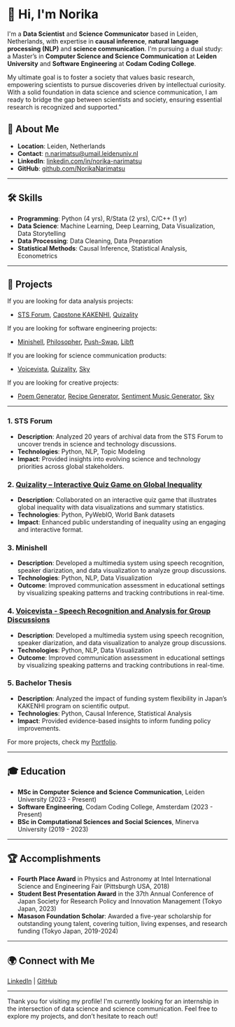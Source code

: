 # 👋 Hi, I'm Norika

I'm a **Data Scientist** and **Science Communicator** based in Leiden, Netherlands, with expertise in **causal inference**, **natural language processing (NLP)** and **science communication**. I'm pursuing a dual study: a Master’s in **Computer Science and Science Communication** at **Leiden University** and **Software Engineering** at **Codam Coding College**. 

My ultimate goal is to foster a society that values basic research, empowering scientists to pursue discoveries driven by intellectual curiosity. With a solid foundation in data science and science communication, I am ready to bridge the gap between scientists and society, ensuring essential research is recognized and supported."


## 🌟 About Me
- **Location**: Leiden, Netherlands
- **Contact**: [n.narimatsu@umail.leidenuniv.nl](mailto:n.narimatsu@umail.leidenuniv.nl)
- **LinkedIn**: [linkedin.com/in/norika-narimatsu](https://www.linkedin.com/in/norika-narimatsu-7b5319295/)
- **GitHub**: [github.com/NorikaNarimatsu](https://github.com/NorikaNarimatsu)

---

## 🛠 Skills
- **Programming**: Python (4 yrs), R/Stata (2 yrs), C/C++ (1 yr)
- **Data Science**: Machine Learning, Deep Learning, Data Visualization, Data Storytelling
- **Data Processing**: Data Cleaning, Data Preparation
- **Statistical Methods**: Causal Inference, Statistical Analysis, Econometrics

---

## 🚀 Projects
If you are looking for data analysis projects:
- [STS Forum](https://github.com/your-STS-forum-repo), [Capstone KAKENHI](https://github.com/NorikaNarimatsu/capstone_kakenhi), [Quizality](https://github.com/berdikhanova/DS4SG-Global-Inequality)

If you are looking for software engineering projects:
- [Minishell](https://github.com/your-minishell-repo), [Philosopher](https://github.com/your-philosophers-repo), [Push-Swap](https://github.com/your-push-swap-repo), [Libft](https://github.com/your-libft-repo)

If you are looking for science communication products:
- [Voicevista](https://github.com/your-voicevista-repo), [Quizality](https://github.com/berdikhanova/DS4SG-Global-Inequality), [Sky](https://github.com/your-sky-repo)

If you are looking for creative projects:
- [Poem Generator](https://github.com/your-poem-generator-repo), [Recipe Generator](https://github.com/your-recipe-generator-repo), [Sentiment Music Generator](https://github.com/your-sentiment-music-repo), [Sky](https://github.com/your-sky-repo)

---

### 1. STS Forum
   - **Description**: Analyzed 20 years of archival data from the STS Forum to uncover trends in science and technology discussions.
   - **Technologies**: Python, NLP, Topic Modeling
   - **Impact**: Provided insights into evolving science and technology priorities across global stakeholders.

### 2. [Quizality – Interactive Quiz Game on Global Inequality](https://github.com/berdikhanova/DS4SG-Global-Inequality)
   - **Description**: Collaborated on an interactive quiz game that illustrates global inequality with data visualizations and summary statistics.
   - **Technologies**: Python, PyWebIO, World Bank datasets
   - **Impact**: Enhanced public understanding of inequality using an engaging and interactive format.

### 3. Minishell
   - **Description**: Developed a multimedia system using speech recognition, speaker diarization, and data visualization to analyze group discussions.
   - **Technologies**: Python, NLP, Data Visualization
   - **Outcome**: Improved communication assessment in educational settings by visualizing speaking patterns and tracking contributions in real-time.

### 4. [Voicevista - Speech Recognition and Analysis for Group Discussions](https://github.com/your-voicevista-repo)
   - **Description**: Developed a multimedia system using speech recognition, speaker diarization, and data visualization to analyze group discussions.
   - **Technologies**: Python, NLP, Data Visualization
   - **Outcome**: Improved communication assessment in educational settings by visualizing speaking patterns and tracking contributions in real-time.

### 5. Bachelor Thesis
   - **Description**: Analyzed the impact of funding system flexibility in Japan’s KAKENHI program on scientific output.
   - **Technologies**: Python, Causal Inference, Statistical Analysis
   - **Impact**: Provided evidence-based insights to inform funding policy improvements.

For more projects, check my [Portfolio](https://www.notion.so/Norika-Narimatsu-Data-Scientists-Science-Communicator-128c90a7a6af8081915ec1530f13fa91).

---

## 🎓 Education
- **MSc in Computer Science and Science Communication**, Leiden University (2023 - Present)
- **Software Engineering**, Codam Coding College, Amsterdam (2023 - Present)
- **BSc in Computational Sciences and Social Sciences**, Minerva University (2019 - 2023)

---

## 🏆 Accomplishments
- **Fourth Place Award** in Physics and Astronomy at Intel International Science and Engineering Fair (Pittsburgh USA, 2018)
- **Student Best Presentation Award** in the 37th Annual Conference of Japan Society for Research Policy and Innovation Management (Tokyo Japan, 2023)
- **Masason Foundation Scholar**: Awarded a five-year scholarship for outstanding young talent, covering tuition, living expenses, and research funding (Tokyo Japan, 2019-2024)

---

## 🌍 Connect with Me
[LinkedIn](https://www.linkedin.com/in/norika-narimatsu-7b5319295/) | [GitHub](https://github.com/NorikaNarimatsu) 

---

Thank you for visiting my profile! I'm currently looking for an internship in the intersection of data science and science communication. Feel free to explore my projects, and don’t hesitate to reach out!
